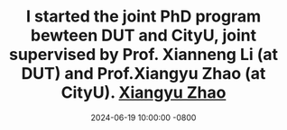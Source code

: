 ---
title: >-
    I started the joint PhD program bewteen DUT and CityU, joint supervised by Prof. Xianneng Li (at DUT) and Prof.Xiangyu Zhao (at CityU).
    <a href="https://zhaoxyai.github.io/" target="_blank">Xiangyu Zhao<i class="fas fa-angle-double-right"></i></a>
date: 2024-06-19 10:00:00 -0800
---